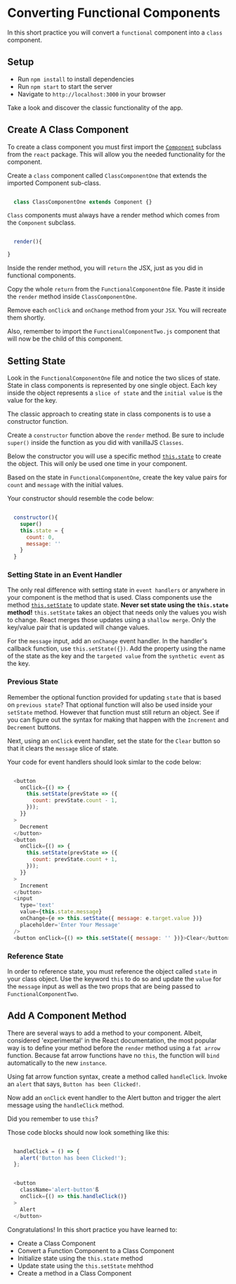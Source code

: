 # Converting Functional Components

In this short practice you will convert a `functional` component into  a `class`
component.

## Setup

- Run `npm install` to install dependencies
- Run `npm start` to start the server
- Navigate to `http://localhost:3000` in your browser

Take a look and discover the classic functionality of the app.

## Create A Class Component

To create a class component you must first import the
[`Component`][react-component] subclass from the `react` package. This will
allow you the needed functionality for the component.

Create a `class` component called `ClassComponentOne` that extends the imported
Component sub-class.

```js

  class ClassComponentOne extends Component {}

```

`Class` components must always have a render method which comes from the
`Component` subclass.

```js

  render(){

}

```

Inside the render method, you will `return` the JSX, just as you did in
functional components.

Copy the whole `return` from the `FunctionalComponentOne` file. Paste it
inside the `render` method inside `ClassComponentOne`.

Remove each `onClick` and `onChange` method from your `JSX`. You will recreate
them shortly.

Also, remember to import the `FunctionalComponentTwo.js` component that will now
be the child of this component.

## Setting State

Look in the `FunctionalComponentOne` file and notice the two slices of state.
State in class components is represented by one single object. Each key inside
the object represents a `slice of state` and the `initial value` is the value
for the key.

The classic approach to creating state in class components is to use a
constructor function.

Create a `constructor` function above the `render` method. Be sure to include
`super()` inside the function as you did with vanillaJS `Classes`.

Below the constructor you will use a specific method [`this.state`][state] to
create the object. This will only be used one time in your component.

Based on the state in `FunctionalComponentOne`, create the key value pairs for
`count` and `message` with the initial values.

Your constructor should resemble the code below:

```js

  constructor(){
    super()
    this.state = {
      count: 0,
      message: ''
    }
  }

```

### Setting State in an Event Handler

The only real difference with setting state in `event handlers` or anywhere in
your component is the method that is used. Class components use the method
[`this.setState`][setstate] to update state. **Never set state using the
`this.state` method!** `this.setState` takes an object that needs only the
values you wish to change. React merges those updates using a `shallow merge`.
Only the key/value pair that is updated will change values.

For the `message` input, add an `onChange` event handler. In the handler's
callback function, use `this.setState({})`. Add the property using the name of
the state as the key and the `targeted value` from the `synthetic event` as the
key.

### Previous State

Remember the optional function provided for updating `state` that is based on
`previous state`? That optional function will also be used inside your
`setState` method. However that function must still return an object. See if you
can figure out the syntax for making that happen with the `Increment` and
`Decrement` buttons.

Next, using an `onClick` event handler, set the state for the `Clear` button so
that it clears the `message` slice of state.

Your code for event handlers should look simlar to the code below:

```js

  <button
    onClick={() => {
      this.setState(prevState => ({
        count: prevState.count - 1,
      }));
    }}
  >
    Decrement
  </button>
  <button
    onClick={() => {
      this.setState(prevState => ({
        count: prevState.count + 1,
      }));
    }}
  >
    Increment
  </button>
  <input
    type='text'
    value={this.state.message}
    onChange={e => this.setState({ message: e.target.value })}
    placeholder='Enter Your Message'
  />
  <button onClick={() => this.setState({ message: '' })}>Clear</button>

```

### Reference State

In order to reference state, you must reference the object called `state` in
your class object. Use the keyword `this` to do so and update the `value` for
the `message` input as well as the two props that are being passed to
`FunctionalComponentTwo`.

## Add A Component Method

There are several ways to add a method to your component. Albeit, considered
'experimental' in the React documentation, the most popular way is to define
your method before the `render` method using a `fat arrow` function. Because fat
arrow functions have no `this`, the function will `bind` automatically to the
new `instance`.

Using fat arrow function syntax, create a method called `handleClick`. Invoke an
`alert` that says, `Button has been Clicked!`.

Now add an `onClick` event handler to the Alert button and trigger the alert
message using the `handleClick` method.

Did you remember to use `this`?

Those code blocks should now look something like this:

```js

  handleClick = () => {
    alert('Button has been Clicked!');
  };

```

```js

  <button
    className='alert-button'ß
    onClick={() => this.handleClick()}
  >
    Alert
  </button>

```

Congratulations! In this short practice you have learned to:

- Create a Class Component
- Convert a Function Component to a Class Component
- Initialize state using the `this.state` method
- Update state using the `this.setState` mehthod
- Create a method in a Class Component



[react-component]: https://reactjs.org/docs/react-component.html
[setstate]: https://reactjs.org/docs/react-component.html#setstate
[state]: https://reactjs.org/docs/react-component.html#state